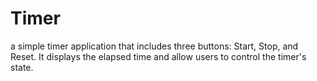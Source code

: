 # Timer
 a simple timer application that includes three buttons: Start, Stop, and Reset. It displays the elapsed time and allow users to control the timer's state.
